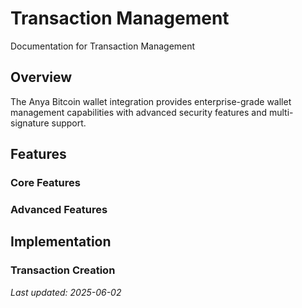 # Transaction Management

Documentation for Transaction Management

## Overview

The Anya Bitcoin wallet integration provides enterprise-grade wallet management capabilities with advanced security features and multi-signature support.

## Features

### Core Features


### Advanced Features


## Implementation

### Transaction Creation

*Last updated: 2025-06-02*
